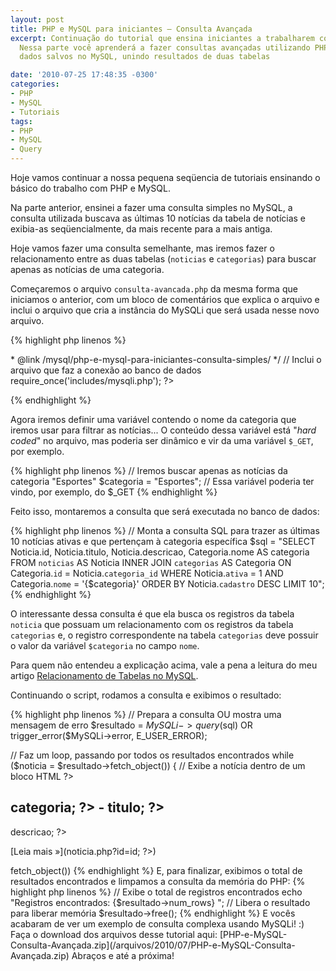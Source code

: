 ```yaml
---
layout: post
title: PHP e MySQL para iniciantes – Consulta Avançada
excerpt: Continuação do tutorial que ensina iniciantes a trabalharem com PHP e MySQL.
  Nessa parte você aprenderá a fazer consultas avançadas utilizando PHP para acessar
  dados salvos no MySQL, unindo resultados de duas tabelas

date: '2010-07-25 17:48:35 -0300'
categories:
- PHP
- MySQL
- Tutoriais
tags:
- PHP
- MySQL
- Query
---
```

Hoje vamos continuar a nossa pequena seqüencia de tutoriais ensinando o básico do trabalho com PHP e MySQL.

Na parte anterior, ensinei a fazer uma consulta simples no MySQL, a consulta utilizada buscava as últimas 10 notícias da tabela de notícias e exibia-as seqüencialmente, da mais recente para a mais antiga.

Hoje vamos fazer uma consulta semelhante, mas iremos fazer o relacionamento entre as duas tabelas (<code>noticias</code> e <code>categorias</code>) para buscar apenas as notícias de uma categoria.

Começaremos o arquivo <code>consulta-avancada.php</code> da mesma forma que iniciamos o anterior, com um bloco de comentários que explica o arquivo e inclui o arquivo que cria a instância do MySQLi que será usada nesse novo arquivo.


{% highlight php linenos %}
<?php
/**
 * PHP e MySQL para iniciantes
 *
 * Arquivo com um exemplo de consulta avançada ao banco de dados MySQL
 *
 * PHP 5+, MySQL 4.1+
 *
 * @author Thiago Belem <contato@thiagobelem.net>
 * @link /mysql/php-e-mysql-para-iniciantes-consulta-simples/
 */

// Inclui o arquivo que faz a conexão ao banco de dados
require_once('includes/mysqli.php');

?>
{% endhighlight %}

Agora iremos definir uma variável contendo o nome da categoria que iremos usar para filtrar as notícias... O conteúdo dessa variável está "<em>hard coded</em>" no arquivo, mas poderia ser dinâmico e vir da uma variável <code>$_GET</code>, por exemplo.


{% highlight php linenos %}
// Iremos buscar apenas as notícias da categoria "Esportes"
$categoria = "Esportes"; // Essa variável poderia ter vindo, por exemplo, do $_GET
{% endhighlight %}

Feito isso, montaremos a consulta que será executada no banco de dados:


{% highlight php linenos %}
// Monta a consulta SQL para trazer as últimas 10 notícias ativas e que pertençam à categoria específica
$sql = "SELECT
      Noticia.id, Noticia.titulo, Noticia.descricao,
      Categoria.nome AS categoria
    FROM `noticias` AS Noticia
      INNER JOIN `categorias` AS Categoria
        ON Categoria.`id` = Noticia.`categoria_id`
    WHERE
      Noticia.`ativa` = 1
      AND
      Categoria.`nome` = '{$categoria}'
    ORDER BY Noticia.`cadastro` DESC
    LIMIT 10";
{% endhighlight %}

O interessante dessa consulta é que ela busca os registros da tabela <code>noticia</code> que possuam um relacionamento com os registros da tabela <code>categorias</code> e, o registro correspondente na tabela <code>categorias</code> deve possuir o valor da variável <code>$categoria</code> no campo <code>nome</code>.

Para quem não entendeu a explicação acima, vale a pena a leitura do meu artigo [Relacionamento de Tabelas no MySQL](/relacionamento-de-tabelas-no-mysql).

Continuando o script, rodamos a consulta e exibimos o resultado:


{% highlight php linenos %}
// Prepara a consulta OU mostra uma mensagem de erro
$resultado = $MySQLi->query($sql) OR trigger_error($MySQLi->error, E_USER_ERROR);

// Faz um loop, passando por todos os resultados encontrados
while ($noticia = $resultado->fetch_object()) {
  // Exibe a notícia dentro de um bloco HTML
  ?>

  <h2><?php echo $noticia->categoria; ?> - <?php echo $noticia->titulo; ?></h2>
  <?php echo $noticia->descricao; ?>

  [Leia mais &raquo;](noticia.php?id=<?php echo $noticia->id; ?>)


  <?php
} // while ($noticia = $resultado->fetch_object())
{% endhighlight %}

E, para finalizar, exibimos o total de resultados encontrados e limpamos a consulta da memória do PHP:


{% highlight php linenos %}
// Exibe o total de registros encontrados
echo "Registros encontrados: {$resultado->num_rows}
";

// Libera o resultado para liberar memória
$resultado->free();
{% endhighlight %}

E vocês acabaram de ver um exemplo de consulta complexa usando MySQLi! :)

Faça o download dos arquivos desse tutorial aqui: [PHP-e-MySQL-Consulta-Avançada.zip](/arquivos/2010/07/PHP-e-MySQL-Consulta-Avançada.zip)

Abraços e até a próxima!

